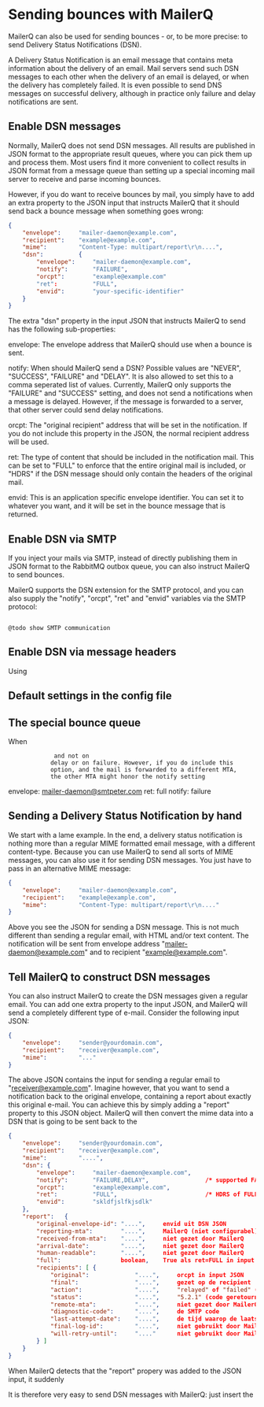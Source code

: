 # Sending bounces with MailerQ

MailerQ can also be used for sending bounces - or, to be more precise:
to send Delivery Status Notifications (DSN).

A Delivery Status Notification is an email message that contains meta
information about the delivery of an email. Mail servers send such DSN
messages to each other when the delivery of an email is delayed, or
when the delivery has completely failed. It is even possible to send
DNS messages on successful delivery, although in practice only
failure and delay notifications are sent.


## Enable DSN messages

Normally, MailerQ does not send DSN messages. All results are published
in JSON format to the appropriate result queues, where you can pick them
up and process them. Most users find it more convenient to collect
results in JSON format from a message queue than setting up a special 
incoming mail server to receive and parse incoming bounces.

However, if you do want to receive bounces by mail, you simply have to
add an extra property to the JSON input that instructs MailerQ that it
should send back a bounce message when something goes wrong:

```json
{
    "envelope":     "mailer-daemon@example.com",
    "recipient":    "example@example.com",
    "mime":         "Content-Type: multipart/report\r\n....",
    "dsn":          {
        "envelope":     "mailer-daemon@example.com",
        "notify":       "FAILURE",
        "orcpt":        "example@example.com"
        "ret":          "FULL",
        "envid":        "your-specific-identifier"
    }
}
```

The extra "dsn" property in the input JSON that instructs MailerQ to send
has the following sub-properties:

envelope:       The envelope address that MailerQ should use when
                a bounce is sent.

notify:         When should MailerQ send a DSN? Possible values are "NEVER",
                "SUCCESS", "FAILURE" and "DELAY". It is also allowed to
                set this to a comma seperated list of values. Currently,
                MailerQ only supports the "FAILURE" and "SUCCESS" setting, 
                and does not send a notifications when a message is delayed.
                However, if the message is forwarded to a server, that other
                server could send delay notifications.

orcpt:          The "original recipient" address that will be set in the
                notification. If you do not include this property in the
                JSON, the normal recipient address will be used.

ret:            The type of content that should be included in the 
                notification mail. This can be set to "FULL" to enforce
                that the entire original mail is included, or "HDRS"
                if the DSN message should only contain the headers of
                the original mail.

envid:          This is an application specific envelope identifier. You
                can set it to whatever you want, and it will be set in
                the bounce message that is returned.


## Enable DSN via SMTP

If you inject your mails via SMTP, instead of directly publishing them
in JSON format to the RabbitMQ outbox queue, you can also instruct 
MailerQ to send bounces.

MailerQ supports the DSN extension for the SMTP protocol, and you can
also supply the "notify", "orcpt", "ret" and "envid" variables via
the SMTP protocol:

```smtp

@todo show SMTP communication

```

## Enable DSN via message headers

Using 




## Default settings in the config file




## The special bounce queue

When 





                
                
                
                 and not on
                delay or on failure. However, if you do include this
                option, and the mail is forwarded to a different MTA,
                the other MTA might honor the notify setting




envelope:       mailer-daemon@smtpeter.com
ret:            full
notify:         failure









## Sending a Delivery Status Notification by hand

We start with a lame example. In the end, a delivery status notification
is nothing more than a regular MIME formatted email message,  with a 
different content-type. Because you can use MailerQ to send all sorts of
MIME messages, you can also use it for sending DSN messages. You just 
have to pass in an alternative MIME message:

```json
{
    "envelope":     "mailer-daemon@example.com",
    "recipient":    "example@example.com",
    "mime":         "Content-Type: multipart/report\r\n...."
}
```

Above you see the JSON for sending a DSN message. This is not much
different than sending a regular email, with HTML and/or text content.
The notification will be sent from envelope address 
"mailer-daemon@example.com" and to recipient "example@example.com".


## Tell MailerQ to construct DSN messages

You can also instruct MailerQ to create the DSN messages given a regular
email. You can add one extra property to the input JSON, and MailerQ
will send a completely different type of e-mail. Consider the following
input JSON:

```json
{
    "envelope":     "sender@yourdomain.com",
    "recipient":    "receiver@example.com",
    "mime":         "..."
}
```

The above JSON contains the input for sending a regular email to
"receiver@example.com". Imagine however, that you want to send a 
notification back to the original envelope, containing a report about
exactly this original e-mail. You can achieve this by simply adding a 
"report" property to this JSON object. MailerQ will then convert the
mime data into a DSN that is going to be sent back to the 

```json
{
    "envelope":     "sender@yourdomain.com",
    "recipient":    "receiver@example.com",
    "mime":         "....",
    "dsn": {
        "envelope":     "mailer-daemon@example.com",
        "notify":       "FAILURE,DELAY",                /* supported FAILURE, DELAY, SUCCESS and NEVER */
        "orcpt":        "example@example.com",
        "ret":          "FULL",                         /* HDRS of FULL */
        "envid":        "skldfjslfkjsdlk"
    },
    "report":   {
        "original-envelope-id": "....",     envid uit DSN JSON
        "reporting-mta":        "....",     MailerQ (niet configurabel)
        "received-from-mta":    "....",     niet gezet door MailerQ
        "arrival-date":         "....",     niet gezet door MailerQ
        "human-readable":       "....",     niet gezet door MailerQ
        "full":                 boolean,    True als ret=FULL in input JSON
        "recipients": [ {
            "original":             "....",     orcpt in input JSON
            "final":                "....",     gezet op de recipient
            "action":               "....",     "relayed" of "failed" ("delayed" is nog niet geimplementeerd)
            "status":               "....",     "5.2.1" (code geretourneerd door ontvanger)
            "remote-mta":           "....",     niet gezet door MailerQ
            "diagnostic-code":      "....",     de SMTP code
            "last-attempt-date":    "....",     de tijd waarop de laatste poging voor het bericht was ingeroosterd
            "final-log-id":         "....",     niet gebruikt door MailerQ
            "will-retry-until":     "...."      niet gebruikt door MailerQ
        } ]
    }
}
```

When MailerQ detects that the "report" propery was added to the JSON
input, it suddenly








It is
therefore very easy to send DSN messages with MailerQ: just insert the

